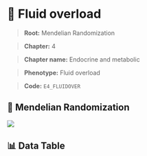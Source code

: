 # 🧪 Fluid overload

> **Root:** Mendelian Randomization

> **Chapter:** 4  

> **Chapter name:** Endocrine and metabolic

> **Phenotype:** Fluid overload  

> **Code:** `E4_FLUIDOVER`

## 🧬 Mendelian Randomization  

<img src="/MR/Figures/Forward/E4_FLUIDOVER.png"/>

## 📊 Data Table

<CsvTableMRF src="/MR/Data/Forward/E4_FLUIDOVER.csv"/>
